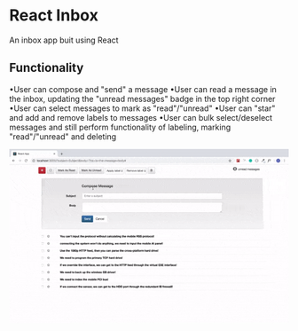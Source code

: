 # React Inbox
An inbox app buit using React

## Functionality
•User can compose and "send" a message
•User can read a message in the inbox, updating the "unread messages" badge in the top right corner
•User can select messages to mark as "read"/"unread"
•User can "star" and add and remove labels to messages
•User can bulk select/deselect messages and still perform functionality of labeling, marking "read"/"unread" and deleting

![](react-inbox.gif)
